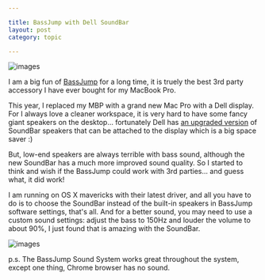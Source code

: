 ```yaml
---

title: BassJump with Dell SoundBar
layout: post
category: topic

---
```



![images](http://lkmake.com/resource/imgs/bassjump-soundbar.jpg "BassJump with Dell SoundBar on U2414h")

I am a big fun of [BassJump](http://www.twelvesouth.com/product/bassjump-2-for-macbook) for a long time, it is truely the best 3rd party accessory I have ever bought for my MacBook Pro.

This year, I replaced my MBP with a grand new Mac Pro with a Dell display. For I always love a cleaner workspace, it is very hard to have some fancy giant speakers on the desktop... fortunately Dell has [an upgraded version](http://accessories.us.dell.com/sna/productdetail.aspx?c=us&l=en&s=gen&sku=318-2885) of SoundBar speakers that can be attached to the display which is a big space saver :)

But, low-end speakers are always terrible with bass sound, although the new SoundBar has a much more improved sound quality. So I started to think and wish if the BassJump could work with 3rd parties... and guess what, it did work!

I am running on OS X mavericks with their latest driver, and all you have to do is to choose the SoundBar instead of the built-in speakers in BassJump software settings, that's all. And for a better sound, you may need to use a custom sound settings: adjust the bass to 150Hz and louder the volume to about 90%, I just found that is amazing with the SoundBar.

![images](http://lkmake.com/resource/imgs/bassjump-soundbar-settings.png "BassJump settings")

p.s. The BassJump Sound System works great throughout the system, except one thing, Chrome browser has no sound.